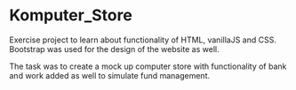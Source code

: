 # Komputer_Store

Exercise project to learn about functionality of HTML, vanillaJS and CSS. Bootstrap was used for the design of the website as well.

The task was to create a mock up computer store with functionality of bank and work added as well to simulate fund management.

